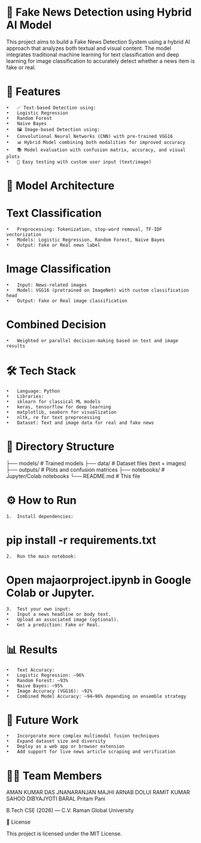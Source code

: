 # 📰 **Fake News Detection using Hybrid AI Model**

This project aims to build a Fake News Detection System using a hybrid AI approach that analyzes both textual and visual content. The model integrates traditional machine learning for text classification and deep learning for image classification to accurately detect whether a news item is fake or real.

# 🚀 Features
	•	✅ Text-based Detection using:
	•	Logistic Regression
	•	Random Forest
	•	Naive Bayes
	•	🖼️ Image-based Detection using:
	•	Convolutional Neural Networks (CNN) with pre-trained VGG16
	•	📊 Hybrid Model combining both modalities for improved accuracy
	•	📚 Model evaluation with confusion matrix, accuracy, and visual plots
	•	🧪 Easy testing with custom user input (text/image)

# 🧠 Model Architecture

# Text Classification
	•	Preprocessing: Tokenization, stop-word removal, TF-IDF vectorization
	•	Models: Logistic Regression, Random Forest, Naive Bayes
	•	Output: Fake or Real news label

# Image Classification
	•	Input: News-related images
	•	Model: VGG16 (pretrained on ImageNet) with custom classification head
	•	Output: Fake or Real image classification

# Combined Decision
	•	Weighted or parallel decision-making based on text and image results

# 🛠️ Tech Stack
	•	Language: Python
	•	Libraries:
	•	sklearn for classical ML models
	•	keras, tensorflow for deep learning
	•	matplotlib, seaborn for visualization
	•	nltk, re for text preprocessing
	•	Dataset: Text and image data for real and fake news

# 📁 Directory Structure

├── models/                  # Trained models
├── data/                    # Dataset files (text + images)
├── outputs/                 # Plots and confusion matrices
├── notebooks/               # Jupyter/Colab notebooks
└── README.md                # This file

# ⚙️ How to Run
	1.	Install dependencies:

# pip install -r requirements.txt


	2.	Run the main notebook:
# Open majaorproject.ipynb in Google Colab or Jupyter.
	3.	Test your own input:
	•	Input a news headline or body text.
	•	Upload an associated image (optional).
	•	Get a prediction: Fake or Real.

# 📊 Results
	•	Text Accuracy:
	•	Logistic Regression: ~96%
	•	Random Forest: ~93%
	•	Naive Bayes: ~95%
	•	Image Accuracy (VGG16): ~92%
	•	Combined Model Accuracy: ~94–96% depending on ensemble strategy

# 📌 Future Work
	•	Incorporate more complex multimodal fusion techniques
	•	Expand dataset size and diversity
	•	Deploy as a web app or browser extension
	•	Add support for live news article scraping and verification

# 👨‍💻 Team Members

AMAN KUMAR DAS
JNANARANJAN MAJHI 
ARNAB DOLUI
RAMIT KUMAR SAHOO 
DIBYAJYOTI BARAL
Pritam Pani

B.Tech CSE (2026) — C.V. Raman Global University

📄 License

This project is licensed under the MIT License.
